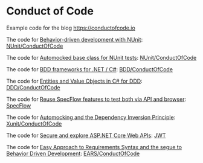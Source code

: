 # Conduct of Code

Example code for the blog https://conductofcode.io

The code for [Behavior-driven development with NUnit](https://conductofcode.io/post/behavior-driven-development-with-nunit/): [NUnit/ConductOfCode](/NUnit/ConductOfCode)

The code for [Automocked base class for NUnit tests](https://conductofcode.io/post/automocked-base-class-for-nunit-tests/): [NUnit/ConductOfCode](/NUnit/ConductOfCode)

The code for [BDD frameworks for .NET / C#](https://conductofcode.io/post/bdd-frameworks-for-dotnet-csharp/): [BDD/ConductOfCode](/BDD/ConductOfCode)

The code for [Entities and Value Objects in C# for DDD](https://conductofcode.io/post/entities-and-value-objects-in-csharp-for-ddd/): [DDD/ConductOfCode](/DDD/ConductOfCode)

The code for [Reuse SpecFlow features to test both via API and browser](https://conductofcode.io/post/reuse-specflow-features-to-test-both-via-api-and-browser/): [SpecFlow](/SpecFlow)

The code for [Automocking and the Dependency Inversion Principle](https://conductofcode.io/post/automocking-and-the-dependency-inversion-principle/): [Xunit/ConductOfCode](/Xunit/ConductOfCode)

The code for [Secure and explore ASP.NET Core Web APIs](https://conductofcode.io/post/secure-and-explore-aspnet-core-web-apis/): [JWT](/JWT)

The code for [Easy Approach to Requirements Syntax and the segue to Behavior Driven Development](https://conductofcode.io/post/easy-approach-to-requirements-syntax-and-the-segue-to-behavior-driven-development/): [EARS/ConductOfCode](/EARS/ConductOfCode)
